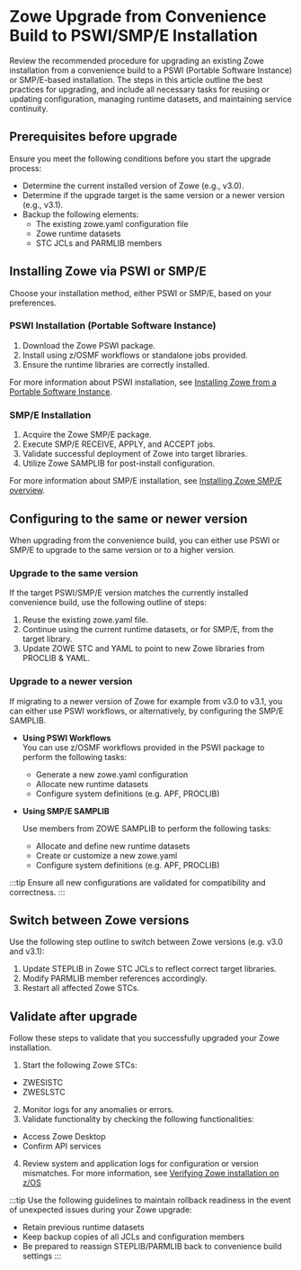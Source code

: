 # Zowe Upgrade from Convenience Build to PSWI/SMP/E Installation

Review the recommended procedure for upgrading an existing Zowe installation from a convenience build to a PSWI (Portable Software Instance) or SMP/E-based installation. The steps in this article outline the best practices for upgrading, and include all necessary tasks for reusing or updating configuration, managing runtime datasets, and maintaining service continuity.

## Prerequisites before upgrade

Ensure you meet the following conditions before you start the upgrade process:

* Determine the current installed version of Zowe (e.g., v3.0).
* Determine if the upgrade target is the same version or a newer version (e.g., v3.1).
* Backup the following elements:
    * The existing zowe.yaml configuration file
    * Zowe runtime datasets
    * STC JCLs and PARMLIB members

## Installing Zowe via PSWI or SMP/E

Choose your installation method, either PSWI or SMP/E, based on your preferences.

### PSWI Installation (Portable Software Instance)

1. Download the Zowe PSWI package. <!--We should include a link here to teh PSWI package -->
2. Install using z/OSMF workflows or standalone jobs provided. 
3. Ensure the runtime libraries are correctly installed. <!--How does one do this? -->

For more information about PSWI installation, see [Installing Zowe from a Portable Software Instance](../user-guide/install-zowe-pswi.md).

### SMP/E Installation

1. Acquire the Zowe SMP/E package.
2. Execute SMP/E RECEIVE, APPLY, and ACCEPT jobs. <!--We should include a sample command here. -->
3. Validate successful deployment of Zowe into target libraries. 
4. Utilize Zowe SAMPLIB for post-install configuration.

For more information about SMP/E installation, see [Installing Zowe SMP/E overview](../user-guide/install-zowe-smpe-overview.md).

## Configuring to the same or newer version

When upgrading from the convenience build, you can either use PSWI or SMP/E to upgrade to the same version or to a higher version.

### Upgrade to the same version

If the target PSWI/SMP/E version matches the currently installed convenience build, use the following outline of steps:

1. Reuse the existing zowe.yaml file.
2. Continue using the current runtime datasets, or for SMP/E, from the target library.
3. Update ZOWE STC and YAML to point to new Zowe libraries from PROCLIB & YAML.

### Upgrade to a newer version

If migrating to a newer version of Zowe for example from v3.0 to v3.1, you can either use PSWI workflows, or alternatively, by configuring the SMP/E SAMPLIB.

* **Using PSWI Workflows**  
  You can use z/OSMF workflows provided in the PSWI package to perform the following tasks:
  * Generate a new zowe.yaml configuration
  * Allocate new runtime datasets
  * Configure system definitions (e.g. APF, PROCLIB)

* **Using SMP/E SAMPLIB**
  
  Use members from ZOWE SAMPLIB to perform the following tasks:
  * Allocate and define new runtime datasets
  * Create or customize a new zowe.yaml
  * Configure system definitions (e.g. APF, PROCLIB)

:::tip
Ensure all new configurations are validated for compatibility and correctness.
:::

## Switch between Zowe versions

Use the following step outline to switch between Zowe versions (e.g. v3.0 and v3.1):

1. Update STEPLIB in Zowe STC JCLs to reflect correct target libraries.
2. Modify PARMLIB member references accordingly.
3. Restart all affected Zowe STCs.

## Validate after upgrade

Follow these steps to validate that you successfully upgraded your Zowe installation.

1. Start the following Zowe STCs:
  * ZWESISTC
  * ZWESLSTC
2. Monitor logs for any anomalies or errors.
3. Validate functionality by checking the following functionalities:
  * Access Zowe Desktop
  * Confirm API services <!-- where are these services confirmed? In the Desktop? -->
4. Review system and application logs for configuration or version mismatches.
   For more information, see [Verifying Zowe installation on z/OS](../user-guide/verify-zowe-runtime-install.md)

:::tip
Use the following guidelines to maintain rollback readiness in the event of unexpected issues during your Zowe upgrade:
* Retain previous runtime datasets
* Keep backup copies of all JCLs and configuration members
* Be prepared to reassign STEPLIB/PARMLIB back to convenience build settings
:::
